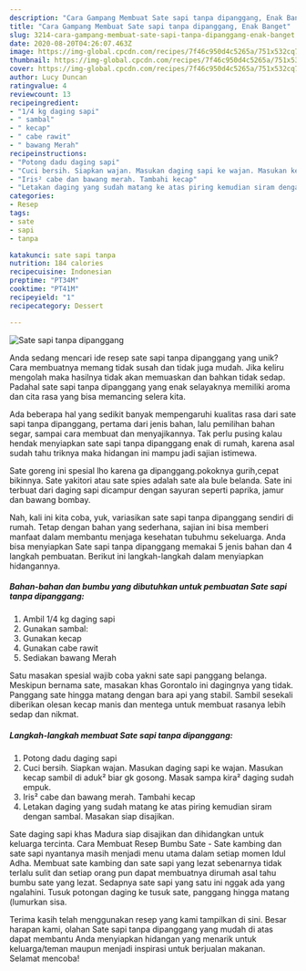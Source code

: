 ```yaml
---
description: "Cara Gampang Membuat Sate sapi tanpa dipanggang, Enak Banget"
title: "Cara Gampang Membuat Sate sapi tanpa dipanggang, Enak Banget"
slug: 3214-cara-gampang-membuat-sate-sapi-tanpa-dipanggang-enak-banget
date: 2020-08-20T04:26:07.463Z
image: https://img-global.cpcdn.com/recipes/7f46c950d4c5265a/751x532cq70/sate-sapi-tanpa-dipanggang-foto-resep-utama.jpg
thumbnail: https://img-global.cpcdn.com/recipes/7f46c950d4c5265a/751x532cq70/sate-sapi-tanpa-dipanggang-foto-resep-utama.jpg
cover: https://img-global.cpcdn.com/recipes/7f46c950d4c5265a/751x532cq70/sate-sapi-tanpa-dipanggang-foto-resep-utama.jpg
author: Lucy Duncan
ratingvalue: 4
reviewcount: 13
recipeingredient:
- "1/4 kg daging sapi"
- " sambal"
- " kecap"
- " cabe rawit"
- " bawang Merah"
recipeinstructions:
- "Potong dadu daging sapi"
- "Cuci bersih. Siapkan wajan. Masukan daging sapi ke wajan. Masukan kecap sambil di aduk² biar gk gosong. Masak sampa kira² daging sudah empuk."
- "Iris² cabe dan bawang merah. Tambahi kecap"
- "Letakan daging yang sudah matang ke atas piring kemudian siram dengan sambal. Masakan siap disajikan."
categories:
- Resep
tags:
- sate
- sapi
- tanpa

katakunci: sate sapi tanpa 
nutrition: 184 calories
recipecuisine: Indonesian
preptime: "PT34M"
cooktime: "PT41M"
recipeyield: "1"
recipecategory: Dessert

---
```



![Sate sapi tanpa dipanggang](https://img-global.cpcdn.com/recipes/7f46c950d4c5265a/751x532cq70/sate-sapi-tanpa-dipanggang-foto-resep-utama.jpg)

Anda sedang mencari ide resep sate sapi tanpa dipanggang yang unik? Cara membuatnya memang tidak susah dan tidak juga mudah. Jika keliru mengolah maka hasilnya tidak akan memuaskan dan bahkan tidak sedap. Padahal sate sapi tanpa dipanggang yang enak selayaknya memiliki aroma dan cita rasa yang bisa memancing selera kita.

Ada beberapa hal yang sedikit banyak mempengaruhi kualitas rasa dari sate sapi tanpa dipanggang, pertama dari jenis bahan, lalu pemilihan bahan segar, sampai cara membuat dan menyajikannya. Tak perlu pusing kalau hendak menyiapkan sate sapi tanpa dipanggang enak di rumah, karena asal sudah tahu triknya maka hidangan ini mampu jadi sajian istimewa.

Sate goreng ini spesial lho karena ga dipanggang.pokoknya gurih,cepat bikinnya. Sate yakitori atau sate spies adalah sate ala bule belanda. Sate ini terbuat dari daging sapi dicampur dengan sayuran seperti paprika, jamur dan bawang bombay.


Nah, kali ini kita coba, yuk, variasikan sate sapi tanpa dipanggang sendiri di rumah. Tetap dengan bahan yang sederhana, sajian ini bisa memberi manfaat dalam membantu menjaga kesehatan tubuhmu sekeluarga. Anda bisa menyiapkan Sate sapi tanpa dipanggang memakai 5 jenis bahan dan 4 langkah pembuatan. Berikut ini langkah-langkah dalam menyiapkan hidangannya.

<!--inarticleads1-->

##### Bahan-bahan dan bumbu yang dibutuhkan untuk pembuatan Sate sapi tanpa dipanggang:

1. Ambil 1/4 kg daging sapi
1. Gunakan  sambal:
1. Gunakan  kecap
1. Gunakan  cabe rawit
1. Sediakan  bawang Merah


Satu masakan spesial wajib coba yakni sate sapi panggang belanga. Meskipun bernama sate, masakan khas Gorontalo ini dagingnya yang tidak. Panggang sate hingga matang dengan bara api yang stabil. Sambil sesekali diberikan olesan kecap manis dan mentega untuk membuat rasanya lebih sedap dan nikmat. 

<!--inarticleads2-->

##### Langkah-langkah membuat Sate sapi tanpa dipanggang:

1. Potong dadu daging sapi
1. Cuci bersih. Siapkan wajan. Masukan daging sapi ke wajan. Masukan kecap sambil di aduk² biar gk gosong. Masak sampa kira² daging sudah empuk.
1. Iris² cabe dan bawang merah. Tambahi kecap
1. Letakan daging yang sudah matang ke atas piring kemudian siram dengan sambal. Masakan siap disajikan.


Sate daging sapi khas Madura siap disajikan dan dihidangkan untuk keluarga tercinta. Cara Membuat Resep Bumbu Sate - Sate kambing dan sate sapi nyantanya masih menjadi menu utama dalam setiap momen Idul Adha. Membuat sate kambing dan sate sapi yang lezat sebenarnya tidak terlalu sulit dan setiap orang pun dapat membuatnya dirumah asal tahu bumbu sate yang lezat. Sedapnya sate sapi yang satu ini nggak ada yang ngalahini. Tusuk potongan daging ke tusuk sate, panggang hingga matang (lumurkan sisa. 

Terima kasih telah menggunakan resep yang kami tampilkan di sini. Besar harapan kami, olahan Sate sapi tanpa dipanggang yang mudah di atas dapat membantu Anda menyiapkan hidangan yang menarik untuk keluarga/teman maupun menjadi inspirasi untuk berjualan makanan. Selamat mencoba!

